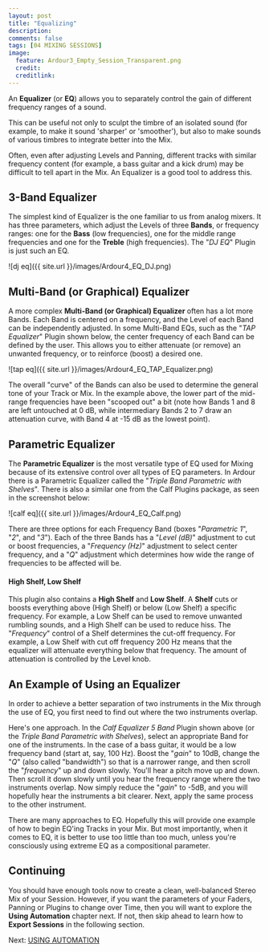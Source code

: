 ```yaml
---
layout: post
title: "Equalizing"
description:
comments: false 
tags: [04 MIXING SESSIONS]
image:
  feature: Ardour3_Empty_Session_Transparent.png
  credit:  
  creditlink:  
---
```


An **Equalizer** (or **EQ**) allows
you to separately control the gain of different frequency ranges of a sound.

This can be useful not only to sculpt the timbre of an isolated
sound (for example, to make it sound 'sharper' or 'smoother'), but also
to make sounds of various timbres to integrate better into the Mix. 

Often, even after adjusting Levels and Panning, different tracks with
similar frequency content (for example, a bass guitar and a kick drum)
may be difficult to tell apart in the Mix. An Equalizer is a good tool to address this.

## 3-Band Equalizer

The simplest kind of Equalizer is the one familiar to us from analog
mixers. It has three parameters, which adjust the Levels of three
**Bands**, or frequency ranges: one for the **Bass** (low frequencies),
one for the middle range frequencies and one for the **Treble** (high
frequencies). The "*DJ EQ*" Plugin is just such an EQ.

![dj eq]({{ site.url }}/images/Ardour4_EQ_DJ.png)

## Multi-Band (or Graphical) Equalizer

A more complex **Multi-Band (or Graphical) Equalizer** often has a lot more Bands. Each Band is centered on a frequency, and
the Level of each Band can be independently adjusted. In some Multi-Band
EQs, such as the "*TAP Equalizer*" Plugin shown below, the center
frequency of each Band can be defined by the user. This allows you to
either attenuate (or remove) an unwanted frequency, or to reinforce
(boost) a desired one.

![tap eq]({{ site.url }}/images/Ardour4_EQ_TAP_Equalizer.png)

The overall "curve" of the Bands can also be used to determine the
general tone of your Track or Mix. In the example above, the lower part
of the mid-range frequencies have been "scooped out" a bit (note how
Bands 1 and 8 are left untouched at 0 dB, while intermediary Bands 2 to
7 draw an attenuation curve, with Band 4 at -15 dB as the lowest point).

## Parametric Equalizer

The **Parametric Equalizer** is the most versatile type of EQ used for
Mixing because of its extensive control over all types of EQ parameters.
In Ardour there is a Parametric Equalizer called the "*Triple Band
Parametric with Shelves*". There is also a similar one from the Calf Plugins package, as
seen in the screenshot below:

![calf eq]({{ site.url }}/images/Ardour4_EQ_Calf.png)

There are three options for each Frequency Band (boxes "*Parametric 1*", "*2*", and "*3*").
Each of the three Bands has a "*Level (dB)*" adjustment to cut or boost frequencies, a
"*Frequency (Hz)*" adjustment to select center frequency, and a
"*Q*" adjustment which determines how wide the range of
frequencies to be affected will be.

#### High Shelf, Low Shelf

This plugin also contains a **High Shelf** and **Low Shelf**. A **Shelf** cuts or boosts everything above
(High Shelf) or below (Low Shelf) a specific frequency. For example, a
Low Shelf can be used to remove unwanted rumbling sounds, and a High
Shelf can be used to reduce hiss. The "*Frequency*" control of a Shelf determines the cut-off frequency.
For example, a Low Shelf with cut off frequency 200 Hz means that the equalizer will attenuate everything below that frequency.
The amount of attenuation is controlled by the Level knob.

## An Example of Using an Equalizer

In order to achieve a better separation of two instruments in the Mix
through the use of EQ, you first need to find out where the two
instruments overlap.

Here's one approach. In the *Calf Equalizer 5 Band* Plugin shown above (or the *Triple Band Parametric with Shelves*),
select an appropriate Band for one of the instruments. In the
case of a bass guitar, it would be a low frequency band (start at, say, 100 Hz).
Boost the "*gain*" to 10dB, change the "*Q*" (also called "bandwidth") so that is a
narrower range, and then scroll the "*frequency*" up and down
slowly. You'll hear a pitch move up and down. Then scroll it down slowly
until you hear the frequency range where the two instruments overlap.
Now simply reduce the "*gain*" to -5dB, and you will hopefully hear the
instruments a bit clearer. Next, apply the same process to the other
instrument.

There are many approaches to EQ. Hopefully this will provide one example
of how to begin EQ'ing Tracks in your Mix. But most importantly, when it
comes to EQ, it is better to use too little than too much, unless you're
consciously using extreme EQ as a compositional parameter.

## Continuing

You should have enough tools now to create a clean, well-balanced Stereo
Mix of your Session. However, if you want the parameters of your Faders,
Panning or Plugins to change over Time, then you will want to explore
the **Using Automation** chapter next. If not, then skip ahead to learn
how to **Export Sessions** in the following section.

Next: [USING AUTOMATION](../using-automation)

